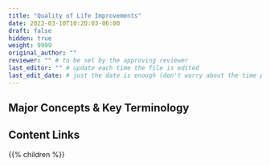 ```yaml
---
title: "Quality of Life Improvements"
date: 2022-03-10T10:20:03-06:00
draft: false
hidden: true
weight: 9999
original_author: "" 
reviewer: "" # to be set by the approving reviewer
last_editor: "" # update each time the file is edited
last_edit_date: # just the date is enough (don't worry about the time portion)
---
```


## Major Concepts & Key Terminology

## Content Links

{{% children %}}
